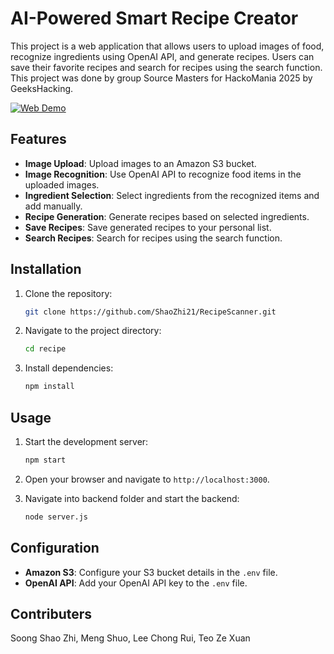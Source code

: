 # AI-Powered Smart Recipe Creator

This project is a web application that allows users to upload images of food, recognize ingredients using OpenAI API, and generate recipes. Users can save their favorite recipes and search for recipes using the search function. This project was done by group Source Masters for HackoMania 2025 by GeeksHacking.

[![Web Demo](https://img.youtube.com/vi/3-vEGYFs9W8/0.jpg)](https://youtu.be/3-vEGYFs9W8)


## Features

- **Image Upload**: Upload images to an Amazon S3 bucket.
- **Image Recognition**: Use OpenAI API to recognize food items in the uploaded images.
- **Ingredient Selection**: Select ingredients from the recognized items and add manually.
- **Recipe Generation**: Generate recipes based on selected ingredients.
- **Save Recipes**: Save generated recipes to your personal list.
- **Search Recipes**: Search for recipes using the search function.

## Installation

1. Clone the repository:
    ```bash
    git clone https://github.com/ShaoZhi21/RecipeScanner.git
    ```
2. Navigate to the project directory:
    ```bash
    cd recipe
    ```
3. Install dependencies:
    ```bash
    npm install
    ```

## Usage

1. Start the development server:
    ```bash
    npm start
    ```
2. Open your browser and navigate to `http://localhost:3000`.

3. Navigate into backend folder and start the backend:
    ```bash
    node server.js
    ```

## Configuration

- **Amazon S3**: Configure your S3 bucket details in the `.env` file.
- **OpenAI API**: Add your OpenAI API key to the `.env` file.

## Contributers

Soong Shao Zhi, Meng Shuo, Lee Chong Rui, Teo Ze Xuan


